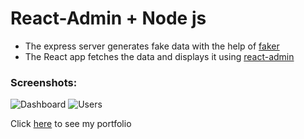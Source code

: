 # React-Admin + Node js
* The express server generates fake data with the help of [faker](https://github.com/Marak/Faker.js)
* The React app fetches the data and displays it using [react-admin](https://github.com/marmelab/react-admin)

### Screenshots:
![Dashboard](./assets/dashboard.png)
![Users](./assets/users.png)

Click [here](https://davidsling.in) to see my portfolio